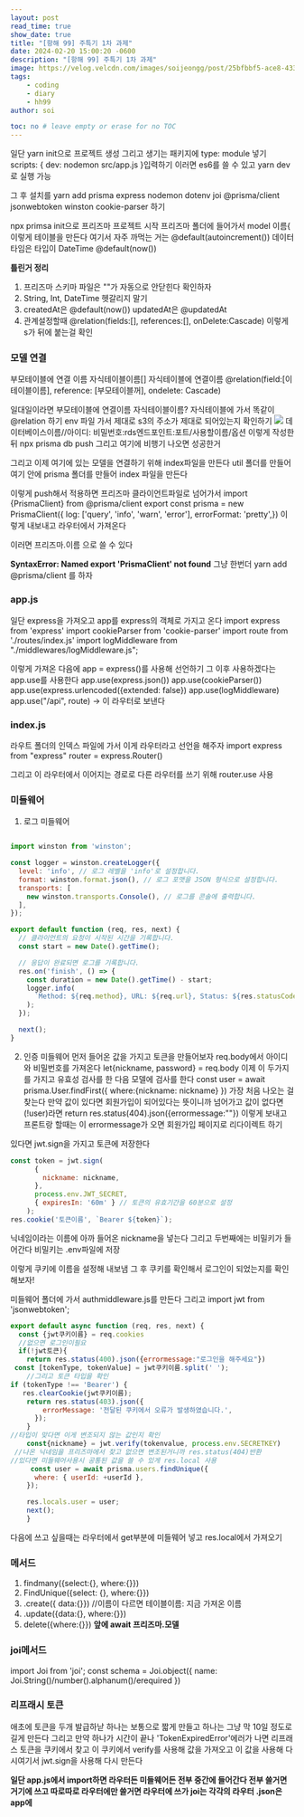 ```yaml
---
layout: post
read_time: true
show_date: true
title: "[항해 99] 주특기 1차 과제"
date: 2024-02-20 15:00:20 -0600
description: "[항해 99] 주특기 1차 과제"
image: https://velog.velcdn.com/images/soijeongg/post/25bfbbf5-ace8-4338-9a0f-222a221232c0/image.png
tags: 
    - coding
    - diary
    - hh99
author: soi

toc: no # leave empty or erase for no TOC
---
```


일단 yarn init으로 프로젝트 생성 
그리고 생기는 패키지에 type: module 넣기 
scripts: {
dev: nodemon src/app.js
}입력하기 
이러면 es6를 쓸 수 있고 yarn dev로 실행 가능

그 후 설치를 yarn add prisma express nodemon dotenv joi @prisma/client jsonwebtoken winston cookie-parser 하기 

npx primsa init으로 프리즈마 프로젝트 시작
프리즈마 폴더에 들어가서 model 이름{
이렇게 테이블을 만든다 
여기서 자주 까먹는 거는 @default(autoincrement()) 
데이터 타임은 타입이 DateTime @default(now())

**틀린거 정리**
1. 프리즈마 스키마 파일은 ""가 자동으로 안닫힌다 확인하자 
2. String, Int, DateTime 헷갈리지 말기 
3. createdAt은 @default(now()) updatedAt은 @updatedAt
4. 관계설정할때 @relation(fields:[], references:[], onDelete:Cascade)
이렇게 s가 뒤에 붙는걸 확인

### 모델 연결 
부모테이블에 연결 이름 자식테이블이름[]
자식테이블에 연결이름 @relation(field:[이 테이블이름], reference: [부모테이블꺼], ondelete: Cascade)

일대일이라면 부모테이블에 연결이름 자식테이블이름?
자식테이블에 가서 똑같이 @relation 하기
env 파일 가서 제대로 s3의 주소가 제대로 되어있는지 확인하기
![](https://velog.velcdn.com/images/soijeongg/post/ef434c0a-22f6-4810-8315-c93dc6af8f40/image.png)
데이터베이스이름//아이디: 비밀번호:rds엔드포인트:포트/사용할이름/옵션
이렇게 작성한 뒤 npx prisma db push
그리고 여기에 비행기 나오면 성공한거

그리고 이제 여기에 있는 모델을 연결하기 위해 index파일을 만든다 
util 폴더를 만들어 여기 안에 prisma 폴더를 만들어 index 파일을 만든다 

이렇게 push해서 적용하면 프리즈마 클라이언트파일로 넘어가서 import {PrismaClient} from @prisma/client
export const prisma = new PrismaClient({
log: ['query', 'info', 'warn', 'error'],
  errorFormat: 'pretty',})
 이렇게 내보내고 라우터에서 가져온다 
 
 이러면 프리즈마.이름 으로 쓸 수 있다 
 
 **SyntaxError: Named export 'PrismaClient' not found**
 그냥 한번더 yarn add @prisma/client 를 하자
 
### app.js
일단 express을 가져오고 app를 express의 객체로 가지고 온다
import express from 'express'
import cookieParser from 'cookie-parser'
import route from './routes/index.js'
import logMiddleware from "./middlewares/logMiddleware.js";

이렇게 가져온 다음에 app = express()를 사용해 선언하기 
그 이후 사용하겠다는 app.use를 사용한다 
app.use(express.json())
app.use(cookieParser())
app.use(express.urlencoded({extended: false})
app.use(logMiddleware)
app.use("/api", route) -> 이 라우터로 보낸다 

### index.js
라우트 폴더의 인덱스 파일에 가서 이게 라우터라고 선언을 해주자
import express from "express"
router = express.Router()

그리고 이 라우터에서 이어지는 경로로 다른 라우터를 쓰기 위해 router.use 사용

### 미들웨어 
1. 로그 미들웨어 
```javascript

import winston from 'winston';

const logger = winston.createLogger({
  level: 'info', // 로그 레벨을 'info'로 설정합니다.
  format: winston.format.json(), // 로그 포맷을 JSON 형식으로 설정합니다.
  transports: [
    new winston.transports.Console(), // 로그를 콘솔에 출력합니다.
  ],
});

export default function (req, res, next) {
  // 클라이언트의 요청이 시작된 시간을 기록합니다.
  const start = new Date().getTime();

  // 응답이 완료되면 로그를 기록합니다.
  res.on('finish', () => {
    const duration = new Date().getTime() - start;
    logger.info(
      `Method: ${req.method}, URL: ${req.url}, Status: ${res.statusCode}, Duration: ${duration}ms`
    );
  });

  next();
}
```

2. 인증 미들웨어 
먼저 들어온 값을 가지고 토큰을 만들어보자 
req.body에서 아이디와 비밀번호를 가져온다 
let{nickname, password} = req.body
이제 이 두가지를 가지고 유효성 검사를 한 다음 모델에 검사를 한다 
const user = await prisma.User.findFirst({
where:{nickname: nickname}
})
가장 처음 나오는 걸 찾는다 
만약 값이 있다면 회원가입이 되어있다는 뜻이니까 넘어가고 값이 없다면 (!user)라면 return res.status(404).json({errormessage:""})
이렇게 보내고 프론트랑 할때는 이 errormessage가 오면 회원가입 페이지로 리다이렉트 하기 

있다면 jwt.sign을 가지고 토큰에 저장한다
```javascript
const token = jwt.sign(
      {
        nickname: nickname,
      },
      process.env.JWT_SECRET,
      { expiresIn: '60m' } // 토큰의 유효기간을 60분으로 설정
    );
res.cookie('토큰이름', `Bearer ${token}`);
```
닉네임이라는 이름에 아까 들어온 nickname을 넣는다 
그리고 두번째에는 비밀키가 들어간다 
비밀키는 .env파일에 저장

이렇게 쿠키에 이름을 설정해 내보냄
그 후 쿠키를 확인해서 로그인이 되었는지를 확인해보자!

미들웨어 폴더에 가서 authmiddleware.js를 만든다 
그리고 import jwt from 'jsonwebtoken';
```javascript
export default async function (req, res, next) {
  const {jwt쿠키이름} = req.cookies
  //없으면 로그인이필요
  if(!jwt토큰){
    return res.status(400).json({errormessage:"로그인을 해주세요"})
 const [tokenType, tokenValue] = jwt쿠키이름.split(' ');
    //그리고 토큰 타입을 확인
if (tokenType !== 'Bearer') {
   res.clearCookie(jwt쿠키이름);
 	return res.status(403).json({
        errorMessage: '전달된 쿠키에서 오류가 발생하였습니다.',
      });
    }
//타입이 맞다면 이게 변조되지 않는 값인지 확인
    const{nickname} = jwt.verify(tokenvalue, process.env.SECRETKEY)
 //나온 닉네임을 프리즈마에서 찾고 없으면 변조된거니까 res.status(404)반환
//있다면 미들웨어사용시 공통된 값을 쓸 수 있게 res.local 사용
     const user = await prisma.users.findUnique({
      where: { userId: +userId },
    });

    res.locals.user = user;
    next();
    }
```
다음에 쓰고 싶을때는 라우터에서 get부분에 미들웨어 넣고 res.local에서 가져오기 

### 메서드 
1. findmany({select:{}, where:{}})
2. FindUnique({select: {}, where:{}})
3. .create({ data:{}}) //이름이 다르면 테이블이름: 지금 가져온 이름
4. .update({data:{}, where:{}})
5. delete({where:{}})
**앞에 await 프리즈마.모델**

### joi메서드 
import Joi from 'joi';
const schema = Joi.object({
name: Joi.String()/number().alphanum()/erequired
})

### 리프래시 토큰
애초에 토큰을 두개 발급하낟 하나는 보통으로 짧게 만들고 하나는 그냥 막 10일 정도로 길게 만든다 
그리고 만약 하나가 시간이 끝나 'TokenExpiredError'에러가 나면 리프래스 토큰을 쿠키에서 찾고 이 쿠키에서 verify를 사용해 값을 가져오고 이 값을 사용해 다시여기서 jwt.sign을 사용해 다시 만든다 

**일단 app.js에서 import하면 라우터든 미들웨어든 전부 중간에 들어간다 전부 쓸거면 거기에 쓰고 따로따로 라우터에만 쓸거면 라우터에 쓰가 joi는 각각의 라우터 .json은 app에**
